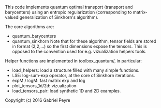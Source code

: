 This code implements quantum optimal transport (transport and barycenters) using an entropic regularization (corresponding to matrix-valued generalization of Sinkhorn's algorithm).

The core algorithms are:
- quantum_barycenters
- quantum_sinkhorn
Note that for these algorithm, tensor fields are stored in format (2,2,...) so the first dimensions expose the tensors. This is opposed to the convention used for e.g. vizualization helpers tools.

Helper functions are implemented in toolbox_quantum/, in particular:
- load_helpers: load a structure filled with many simple functions.
- LSE: log-sum-exp operator, at the core of Sinkhorn iterations.
- expM / logM: fast matrix exp and log
- plot_tensors_1d/2d: vizualization
- load_tensors_pair: load synthetic 1D and 2D examples.

Copyright (c) 2016 Gabriel Peyre
